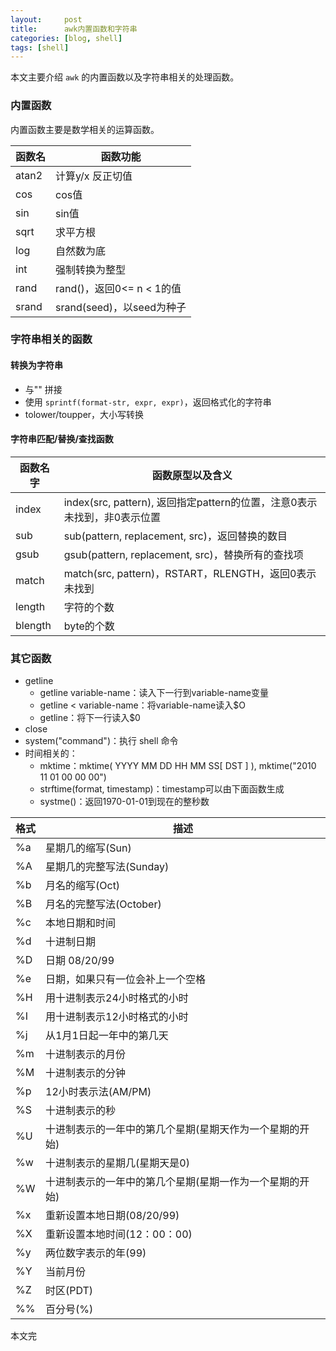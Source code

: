 ```yaml
---
layout:     post
title:      awk内置函数和字符串
categories: [blog, shell]
tags: [shell]
---
```



本文主要介绍 `awk` 的内置函数以及字符串相关的处理函数。

### 内置函数

内置函数主要是数学相关的运算函数。

|函数名|函数功能|
|------|--------|
|atan2| 计算y/x 反正切值|
|cos|cos值|
|sin|sin值|
|sqrt|求平方根|
|log|自然数为底|
|int|强制转换为整型|
|rand|rand()，返回0<= n < 1的值|
|srand|srand(seed)，以seed为种子|

### 字符串相关的函数

#### 转换为字符串

+ 与"" 拼接
+ 使用 `sprintf(format-str, expr, expr)`，返回格式化的字符串
+ tolower/toupper，大小写转换

#### 字符串匹配/替换/查找函数

|函数名字|函数原型以及含义|
|--------|----------------|
|index|index(src, pattern), 返回指定pattern的位置，注意0表示未找到，非0表示位置|
|sub|sub(pattern, replacement, src)，返回替换的数目|
|gsub|gsub(pattern, replacement, src)，替换所有的查找项|
|match|match(src, pattern)，RSTART，RLENGTH，返回0表示未找到|
|length|字符的个数|
|blength|byte的个数|

### 其它函数

+ getline
  + getline variable-name：读入下一行到variable-name变量
  + getline < variable-name：将variable-name读入$O
  + getline：将下一行读入$0
+ close
+ system("command")：执行 shell 命令
+ 时间相关的：
  + mktime：mktime( YYYY MM DD HH MM SS[ DST ] ), mktime("2010 11 01 00 00 00")
  + strftime(format, timestamp)：timestamp可以由下面函数生成
  + systme()：返回1970-01-01到现在的整秒数

|格式|描述|
|----|----|
|%a|星期几的缩写(Sun)|
|%A|星期几的完整写法(Sunday)|
|%b|月名的缩写(Oct)|
|%B|月名的完整写法(October)|
|%c|本地日期和时间|
|%d|十进制日期|
|%D|日期 08/20/99|
|%e|日期，如果只有一位会补上一个空格|
|%H|用十进制表示24小时格式的小时|
|%I|用十进制表示12小时格式的小时|
|%j|从1月1日起一年中的第几天|
|%m|十进制表示的月份|
|%M|十进制表示的分钟|
|%p|12小时表示法(AM/PM)|
|%S|十进制表示的秒|
|%U|十进制表示的一年中的第几个星期(星期天作为一个星期的开始)|
|%w|十进制表示的星期几(星期天是0)|
|%W|十进制表示的一年中的第几个星期(星期一作为一个星期的开始)|
|%x|重新设置本地日期(08/20/99)|
|%X|重新设置本地时间(12：00：00)|
|%y|两位数字表示的年(99)|
|%Y|当前月份|
|%Z|时区(PDT)|
|%%|百分号(%)|

本文完
